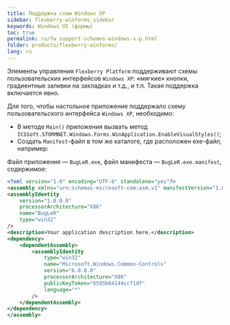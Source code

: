 ```yaml
---
title: Поддержка схем Windows XP
sidebar: flexberry-winforms_sidebar
keywords: Windows UI (формы)
toc: true
permalink: ru/fw_support-schemes-windows-x-p.html
folder: products/flexberry-winforms/
lang: ru
---
```


Элементы управления `Flexberry Platform` поддерживают схемы пользовательских интерфейсов `Windows XP`: «мягкие» кнопки, градиентные заливки на закладках и т.д., и т.п. Такая поддержка включается явно.


Для того, чтобы настольное приложение поддержало схему пользовательского интерфейса `Windows XP`, необходимо:
* В методе `Main()` приложения вызвать метод `ICSSoft.STORMNET.Windows.Forms.WinApplication.EnableVisualStyles()`;
* Создать `Manifest`-файл в том же каталоге, где расположен exe-файл, например:

Файл приложения — `BugLeR.exe`, файл манифеста — `BugLeR.exe.manifest`, содержимое:

```xml
<?xml version="1.0" encoding="UTF-8" standalone="yes"?>
<assembly xmlns="urn:schemas-microsoft-com:asm.v1" manifestVersion="1.0">
<assemblyIdentity
    version="1.0.0.0"
    processorArchitecture="X86"
    name="BugLeR"
    type="win32"
/>
<description>Your application description here.</description>
<dependency>
    <dependentAssembly>
        <assemblyIdentity
            type="win32"
            name="Microsoft.Windows.Common-Controls"
            version="6.0.0.0"
            processorArchitecture="X86"
            publicKeyToken="6595b64144ccf1df"
            language="*"
        />
    </dependentAssembly>
</dependency>
</assembly>
```
